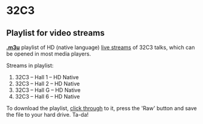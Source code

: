 # 32C3

## Playlist for video streams
[**.m3u**](32c3.m3u) playlist of HD (native language) [live streams](https://streaming.media.ccc.de/32c3/) of 32C3 talks, which can be opened in most media players.

Streams in playlist:

1. 32C3 – Hall 1 – HD Native
2. 32C3 – Hall 2 – HD Native
4. 32C3 – Hall G – HD Native
3. 32C3 – Hall 6 – HD Native

To download the playlist, [click through](32c3.m3u) to it, press the 'Raw' button and save the file to your hard drive. Ta-da!

